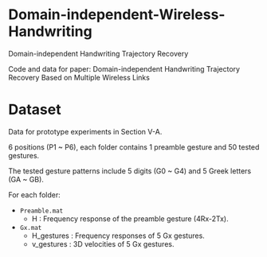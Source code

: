 # Domain-independent-Wireless-Handwriting
Domain-independent Handwriting Trajectory Recovery

Code and data for paper: Domain-independent Handwriting Trajectory Recovery Based on Multiple Wireless Links

# Dataset
Data for prototype experiments in Section V-A.

6 positions (P1 ~ P6), each folder contains 1 preamble gesture and 50 tested gestures.

The tested gesture patterns include 5 digits (G0 ~ G4) and 5 Greek letters (GA ~ GB).

For each folder:
* ``Preamble.mat``
  * H : Frequency response of the preamble gesture (4Rx-2Tx).
* ``Gx.mat``
  * H_gestures : Frequency responses of 5 Gx gestures.
  * v_gestures : 3D velocities of 5 Gx gestures.




